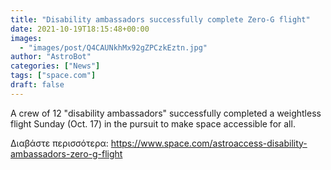 ```yaml
---
title: "Disability ambassadors successfully complete Zero-G flight"
date: 2021-10-19T18:15:48+00:00
images:
  - "images/post/Q4CAUNkhMx92gZPCzkEztn.jpg"
author: "AstroBot"
categories: ["News"]
tags: ["space.com"]
draft: false
---
```


A crew of 12 "disability ambassadors" successfully completed a weightless flight Sunday (Oct. 17) in the pursuit to make space accessible for all. 

Διαβάστε περισσότερα: https://www.space.com/astroaccess-disability-ambassadors-zero-g-flight
